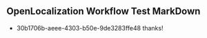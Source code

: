 ## OpenLocalization Workflow Test MarkDown
* 30b1706b-aeee-4303-b50e-9de3283ffe48 thanks!

<!--HONumber=Sep16_HO1-->



